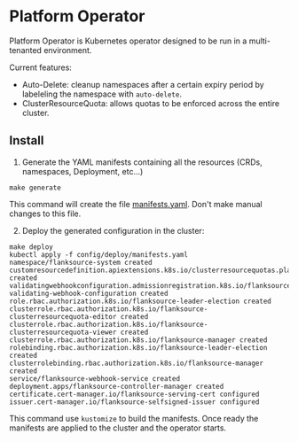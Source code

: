 # Platform Operator

Platform Operator is Kubernetes operator designed to be run in a multi-tenanted environment.

Current features:

* Auto-Delete: cleanup namespaces after a certain expiry period by labeleling the namespace with `auto-delete`.
* ClusterResourceQuota: allows quotas to be enforced across the entire cluster.

## Install

1. Generate the YAML manifests containing all the resources (CRDs, namespaces, Deployment, etc...)

```shell
make generate
```

This command will create the file [manifests.yaml](config/deploy/manifests.yaml). Don't make manual changes to this file.

2. Deploy the generated configuration in the cluster:

```shell
make deploy
kubectl apply -f config/deploy/manifests.yaml
namespace/flanksource-system created
customresourcedefinition.apiextensions.k8s.io/clusterresourcequotas.platform.flanksource.com created
validatingwebhookconfiguration.admissionregistration.k8s.io/flanksource-validating-webhook-configuration created
role.rbac.authorization.k8s.io/flanksource-leader-election created
clusterrole.rbac.authorization.k8s.io/flanksource-clusterresourcequota-editor created
clusterrole.rbac.authorization.k8s.io/flanksource-clusterresourcequota-viewer created
clusterrole.rbac.authorization.k8s.io/flanksource-manager created
rolebinding.rbac.authorization.k8s.io/flanksource-leader-election created
clusterrolebinding.rbac.authorization.k8s.io/flanksource-manager created
service/flanksource-webhook-service created
deployment.apps/flanksource-controller-manager created
certificate.cert-manager.io/flanksource-serving-cert configured
issuer.cert-manager.io/flanksource-selfsigned-issuer configured
```

This command use `kustomize` to build the manifests. Once ready the manifests are applied to the cluster and the operator starts.
